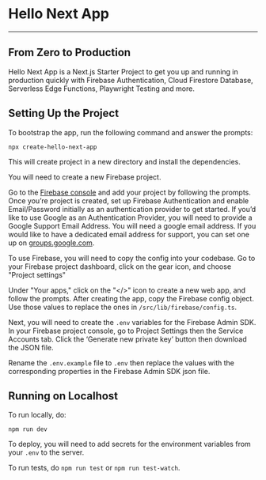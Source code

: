 # Hello Next App

----

## From Zero to Production

Hello Next App is a Next.js Starter Project to get you up and running in production quickly with Firebase Authentication, Cloud Firestore Database, Serverless Edge Functions, Playwright Testing and more.

## Setting Up the Project

To bootstrap the app, run the following command and answer the prompts:

```
npx create-hello-next-app
```

This will create project in a new directory and install the dependencies.

You will need to create a new Firebase project.

Go to the [Firebase console](https://console.firebase.google.com/) and add your project by following the prompts. Once you’re project is created, set up Firebase Authentication and enable Email/Password initially as an authentication provider to get started. If you’d like to use Google as an Authentication Provider, you will need to provide a Google Support Email Address. You will need a google email address. If you would like to have a dedicated email address for support, you can set one up on [groups.google.com](https://groups.google.com/).

To use Firebase, you will need to copy the config into your codebase. Go to your Firebase project dashboard, click on the gear icon, and choose "Project settings"

Under "Your apps," click on the "</>" icon to create a new web app, and follow the prompts. After creating the app, copy the Firebase config object. Use those values to replace the ones in `/src/lib/firebase/config.ts`.

Next, you will need to create the `.env` variables for the Firebase Admin SDK. In your Firebase project console, go to Project Settings then the Service Accounts tab. Click the ‘Generate new private key’ button then download the JSON file. 

Rename the `.env.example` file to `.env` then replace the values with the corresponding properties in the Firebase Admin SDK json file.



## Running on Localhost

To run locally, do:

```
npm run dev
```

To deploy, you will need to add secrets for the environment variables from your `.env` to the server. 

To run tests, do `npm run test` or `npm run test-watch`.